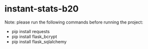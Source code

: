 # instant-stats-b20

Note: please run the following commands before running the project:

- pip install requests
- pip install flask_bcrypt
- pip install flask_sqlalchemy
